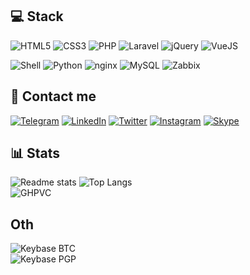 ## 💻 Stack
![HTML5](https://img.shields.io/badge/html5%20-%23E34F26.svg?&style=for-the-badge&logo=html5&logoColor=white) 
![CSS3](https://img.shields.io/badge/css3%20-%231572B6.svg?&style=for-the-badge&logo=css3&logoColor=white) 
![PHP](https://img.shields.io/badge/php-%23777BB4.svg?&style=for-the-badge&logo=php&logoColor=white) 
![Laravel](https://img.shields.io/badge/laravel%20-%23FF2D20.svg?&style=for-the-badge&logo=laravel&logoColor=white) 
![jQuery](https://img.shields.io/badge/jquery%20-%230769AD.svg?&style=for-the-badge&logo=jquery&logoColor=white) 
![VueJS](https://img.shields.io/badge/vuejs%20-%2335495e.svg?&style=for-the-badge&logo=vue.js&logoColor=%234FC08D)

![Shell](https://img.shields.io/badge/shell_script%20-%23121011.svg?&style=for-the-badge&logo=gnu-bash&logoColor=white) 
![Python](https://img.shields.io/badge/python%20-%2314354C.svg?&style=for-the-badge&logo=python&logoColor=white) 
![nginx](https://img.shields.io/badge/nginx%20-%23009639.svg?&style=for-the-badge&logo=nginx&logoColor=white) 
![MySQL](https://img.shields.io/badge/mysql-%2300f.svg?&style=for-the-badge&logo=mysql&logoColor=white)
![Zabbix](https://img.shields.io/badge/zabbix-%23D40000.svg?&style=for-the-badge&logo=zabbix&logoColor=%23D40000)

<!--
![Docker](https://img.shields.io/badge/docker%20-%230db7ed.svg?&style=for-the-badge&logo=docker&logoColor=white) 
![Kubernetes](https://img.shields.io/badge/kubernetes%20-%23326ce5.svg?&style=for-the-badge&logo=kubernetes&logoColor=white)
-->


## 💭 Contact me
[![Telegram](https://img.shields.io/badge/5kr1p7%20-%231DA1F2.svg?&style=for-the-badge&logo=Telegram&logoColor=white)](https://t.me/skr1p7) 
[![LinkedIn](https://img.shields.io/badge/Shangin-0077B5?style=for-the-badge&logo=linkedin&logoColor=white)](https://www.linkedin.com/in/shangin) 
[![Twitter](https://img.shields.io/badge/5kr1p7%20-%231DA1F2.svg?&style=for-the-badge&logo=Twitter&logoColor=white)](https://twitter.com/5kr1p7) 
[![Instagram](https://img.shields.io/badge/5kr1p7%20-%23E4405F.svg?&style=for-the-badge&logo=Instagram&logoColor=white)](https://instagram.org/5kr1p7/) 
[![Skype](https://img.shields.io/badge/skr1p7%20-%2300AFF0.svg?&style=for-the-badge&logo=Skype&logoColor=white)](skype:skr1p7?chat) 

## 📊 Stats
![Readme stats](https://github-readme-stats.vercel.app/api?username=5kr1p7&show_icons=true&count_private=true&title_color=1565c0&icon_color=0d47a1)
![Top Langs](https://github-readme-stats.vercel.app/api/top-langs/?username=5kr1p7&layout=compact)  
![GHPVC](https://komarev.com/ghpvc/?username=5kr1p7&style=flat-square&color=blue)

## Oth
![Keybase BTC](https://img.shields.io/keybase/btc/5kr1p7?style=for-the-badge)  
![Keybase PGP](https://img.shields.io/keybase/pgp/5kr1p7?style=for-the-badge)

<!--
Visitor count:<br>
<img src="https://www.websitecounterfree.com/c.php?d=9&id=23926&s=1" border="0">
-->
